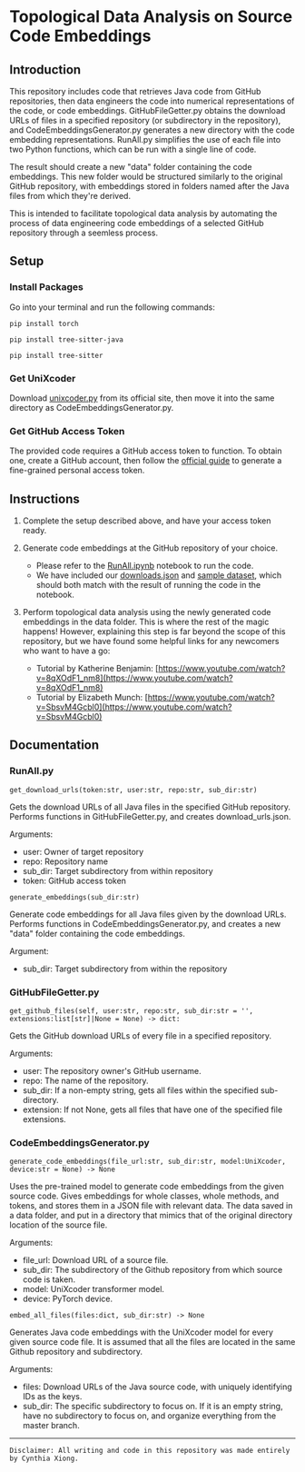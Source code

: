 # Topological Data Analysis on Source Code Embeddings

## Introduction

This repository includes code that retrieves Java code from GitHub repositories, then data engineers the code into numerical representations of the code, or code embeddings. GitHubFileGetter.py obtains the download URLs of files in a specified repository (or subdirectory in the repository), and CodeEmbeddingsGenerator.py generates a new directory with the code embedding representations. RunAll.py simplifies the use of each file into two Python functions, which can be run with a single line of code. 

The result should create a new "data" folder containing the code embeddings. This new folder would be structured similarly to the original GitHub repository, with embeddings stored in folders named after the Java files from which they're derived.

This is intended to facilitate topological data analysis by automating the process of data engineering code embeddings of a selected GitHub repository through a seemless process.


## Setup

### Install Packages

Go into your terminal and run the following commands:

```
pip install torch
```
```
pip install tree-sitter-java
```
```
pip install tree-sitter
```

### Get UniXcoder

Download [unixcoder.py](https://github.com/microsoft/CodeBERT/blob/master/UniXcoder/unixcoder.py) from its official site, then move it into the same directory as CodeEmbeddingsGenerator.py.


### Get GitHub Access Token

The provided code requires a GitHub access token to function. To obtain one, create a GitHub account, then follow the [official guide](https://docs.github.com/en/authentication/keeping-your-account-and-data-secure/managing-your-personal-access-tokens#creating-a-fine-grained-personal-access-token) to generate a fine-grained personal access token.


## Instructions

1. Complete the setup described above, and have your access token ready.

2. Generate code embeddings at the GitHub repository of your choice.

    - Please refer to the [RunAll.ipynb](RunAll.ipynb) notebook to run the code. 
    - We have included our [downloads.json](https://github.com/CynthiaTheGriffin/CodeEmbeddingsGenerator/blob/main/download_urls.json) and [sample dataset](https://github.com/CynthiaTheGriffin/CodeEmbeddingsGenerator/tree/main/data/src/java/org/apache/ivy/tools/analyser), which should both match with the result of running the code in the notebook.

3. Perform topological data analysis using the newly generated code embeddings in the data folder. This is where the rest of the magic happens! However, explaining this step is far beyond the scope of this repository, but we have found some helpful links for any newcomers who want to have a go:

    - Tutorial by Katherine Benjamin: [https://www.youtube.com/watch?v=8qXOdF1_nm8](https://www.youtube.com/watch?v=8qXOdF1_nm8)
    - Tutorial by Elizabeth Munch: [https://www.youtube.com/watch?v=SbsvM4Gcbl0](https://www.youtube.com/watch?v=SbsvM4Gcbl0)


## Documentation

### RunAll.py

```get_download_urls(token:str, user:str, repo:str, sub_dir:str)```

Gets the download URLs of all Java files in the specified GitHub repository. Performs functions in GitHubFileGetter.py, and creates download_urls.json.

Arguments:
- user: Owner of target repository
- repo: Repository name
- sub_dir: Target subdirectory from within repository
- token: GitHub access token

```generate_embeddings(sub_dir:str)```

Generate code embeddings for all Java files given by the download URLs. Performs functions in CodeEmbeddingsGenerator.py, and creates a new "data" folder containing the code embeddings.

Argument:
- sub_dir: Target subdirectory from within the repository


### GitHubFileGetter.py

```get_github_files(self, user:str, repo:str, sub_dir:str = '', extensions:list[str]|None = None) -> dict:```

Gets the GitHub download URLs of every file in a specified repository.

Arguments:
- user: The repository owner's GitHub username.
- repo: The name of the repository.
- sub_dir: If a non-empty string, gets all files within the specified sub-directory.
- extension: If not None, gets all files that have one of the specified file extensions.


### CodeEmbeddingsGenerator.py

```generate_code_embeddings(file_url:str, sub_dir:str, model:UniXcoder, device:str = None) -> None```

Uses the pre-trained model to generate code embeddings from the given source code. Gives embeddings for whole classes, whole methods, and tokens, and stores them in a JSON file with relevant data. The data saved in a data folder, and put in a directory that mimics that of the original directory location of the source file.

Arguments:
- file_url: Download URL of a source file.
- sub_dir: The subdirectory of the Github repository from which source code is taken.
- model: UniXcoder transformer model.
- device: PyTorch device.

```embed_all_files(files:dict, sub_dir:str) -> None```

Generates Java code embeddings with the UniXcoder model for every given source code file. It is assumed that all the files are located in the same Github repository and subdirectory.

Arguments:
- files: Download URLs of the Java source code, with uniquely identifying IDs as the keys.
- sub_dir: The specific subdirectory to focus on. If it is an empty string, have no subdirectory to focus on, and organize everything from the master branch.


---

```Disclaimer: All writing and code in this repository was made entirely by Cynthia Xiong.```
